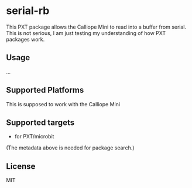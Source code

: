 # serial-rb

This PXT package allows the Calliope Mini to read into a buffer from serial. This is not serious, I am just testing my understanding of how PXT packages work.

## Usage

...

## Supported Platforms

This is supposed to work with the Calliope Mini

## Supported targets

* for PXT/microbit

(The metadata above is needed for package search.)

## License

MIT
